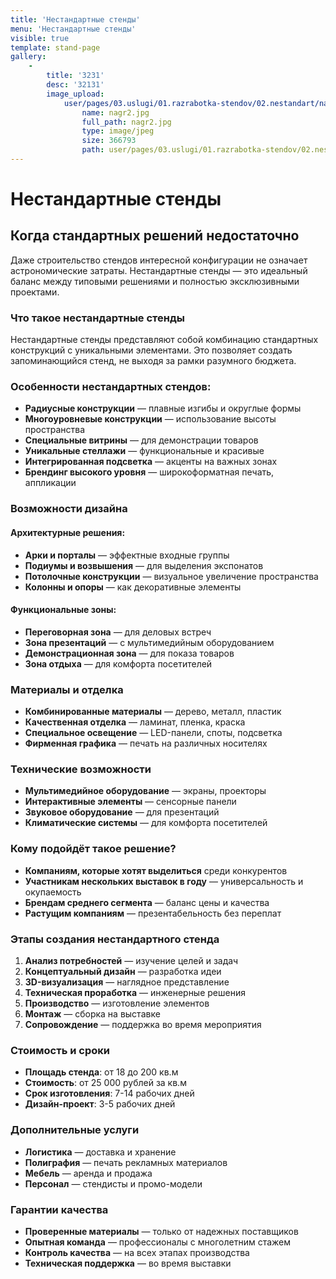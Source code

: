 ```yaml
---
title: 'Нестандартные стенды'
menu: 'Нестандартные стенды'
visible: true
template: stand-page
gallery:
    -
        title: '3231'
        desc: '32131'
        image_upload:
            user/pages/03.uslugi/01.razrabotka-stendov/02.nestandart/nagr2.jpg:
                name: nagr2.jpg
                full_path: nagr2.jpg
                type: image/jpeg
                size: 366793
                path: user/pages/03.uslugi/01.razrabotka-stendov/02.nestandart/nagr2.jpg
---
```


# Нестандартные стенды

## Когда стандартных решений недостаточно

Даже строительство стендов интересной конфигурации не означает астрономические затраты. Нестандартные стенды — это идеальный баланс между типовыми решениями и полностью эксклюзивными проектами.

### Что такое нестандартные стенды

Нестандартные стенды представляют собой комбинацию стандартных конструкций с уникальными элементами. Это позволяет создать запоминающийся стенд, не выходя за рамки разумного бюджета.

### Особенности нестандартных стендов:

- **Радиусные конструкции** — плавные изгибы и округлые формы
- **Многоуровневые конструкции** — использование высоты пространства
- **Специальные витрины** — для демонстрации товаров
- **Уникальные стеллажи** — функциональные и красивые
- **Интегрированная подсветка** — акценты на важных зонах
- **Брендинг высокого уровня** — широкоформатная печать, аппликации

### Возможности дизайна

#### Архитектурные решения:
- **Арки и порталы** — эффектные входные группы
- **Подиумы и возвышения** — для выделения экспонатов
- **Потолочные конструкции** — визуальное увеличение пространства
- **Колонны и опоры** — как декоративные элементы

#### Функциональные зоны:
- **Переговорная зона** — для деловых встреч
- **Зона презентаций** — с мультимедийным оборудованием
- **Демонстрационная зона** — для показа товаров
- **Зона отдыха** — для комфорта посетителей

### Материалы и отделка

- **Комбинированные материалы** — дерево, металл, пластик
- **Качественная отделка** — ламинат, пленка, краска
- **Специальное освещение** — LED-панели, споты, подсветка
- **Фирменная графика** — печать на различных носителях

### Технические возможности

- **Мультимедийное оборудование** — экраны, проекторы
- **Интерактивные элементы** — сенсорные панели
- **Звуковое оборудование** — для презентаций
- **Климатические системы** — для комфорта посетителей

### Кому подойдёт такое решение?

- **Компаниям, которые хотят выделиться** среди конкурентов
- **Участникам нескольких выставок в году** — универсальность и окупаемость
- **Брендам среднего сегмента** — баланс цены и качества
- **Растущим компаниям** — презентабельность без переплат

### Этапы создания нестандартного стенда

1. **Анализ потребностей** — изучение целей и задач
2. **Концептуальный дизайн** — разработка идеи
3. **3D-визуализация** — наглядное представление
4. **Техническая проработка** — инженерные решения
5. **Производство** — изготовление элементов
6. **Монтаж** — сборка на выставке
7. **Сопровождение** — поддержка во время мероприятия

### Стоимость и сроки

- **Площадь стенда**: от 18 до 200 кв.м
- **Стоимость**: от 25 000 рублей за кв.м
- **Срок изготовления**: 7-14 рабочих дней
- **Дизайн-проект**: 3-5 рабочих дней

### Дополнительные услуги

- **Логистика** — доставка и хранение
- **Полиграфия** — печать рекламных материалов
- **Мебель** — аренда и продажа
- **Персонал** — стендисты и промо-модели

### Гарантии качества

- **Проверенные материалы** — только от надежных поставщиков
- **Опытная команда** — профессионалы с многолетним стажем
- **Контроль качества** — на всех этапах производства
- **Техническая поддержка** — во время выставки 